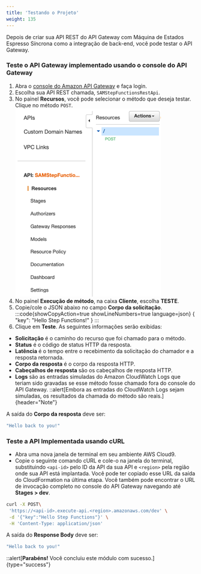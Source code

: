 ```yaml
---
title: 'Testando o Projeto'
weight: 135
---
```


Depois de criar sua API REST do API Gateway com Máquina de Estados Espresso Síncrona como a integração de back-end, você pode testar o API Gateway.

### Teste o API Gateway implementado usando o console do API Gateway
1. Abra o [console do Amazon API Gateway](https://console.aws.amazon.com/apigateway/) e faça login.
2. Escolha sua API REST chamada, `SAMStepFunctionsRestApi`.
3. No painel **Recursos**, você pode selecionar o método que deseja testar. Clique no método `POST`.
   ![API Gateway POST](/static/img/module-11/api-gateway-testing.png)
4. No painel **Execução de método**, na caixa **Cliente**, escolha **TESTE**.
5. Copie/cole o JSON abaixo no campo **Corpo da solicitação**.
:::code{showCopyAction=true showLineNumbers=true language=json}
{
"key": "Hello Step Functions!"
}
:::
6.  Clique em **Teste**. As seguintes informações serão exibidas:

- **Solicitação** é o caminho do recurso que foi chamado para o método.
- **Status** é o código de status HTTP da resposta.
- **Latência** é o tempo entre o recebimento da solicitação do chamador e a resposta retornada.
- **Corpo da resposta** é o corpo da resposta HTTP.
- **Cabeçalhos de resposta** são os cabeçalhos de resposta HTTP.
- **Logs**  são as entradas simuladas do Amazon CloudWatch Logs que teriam sido gravadas se esse método fosse chamado fora do console do API Gateway.
  ::alert[Embora as entradas do CloudWatch Logs sejam simuladas, os resultados da chamada do método são reais.]{header="Note"}

A saída do **Corpo da resposta** deve ser:

```bash
"Hello back to you!"
```

### Teste a API Implementada usando cURL

- Abra uma nova janela de terminal em seu ambiente AWS Cloud9.
- Copie o seguinte comando cURL e cole-o na janela do terminal, substituindo `<api-id>` pelo ID da API da sua API e `<region>` pela região onde sua API está implantada. Você pode ter copiado esse URL da saída do CloudFormation na última etapa. Você também pode encontrar o URL de invocação completo no console do API Gateway navegando até **Stages > dev**.

```bash
curl -X POST\
 'https://<api-id>.execute-api.<region>.amazonaws.com/dev' \
 -d '{"key":"Hello Step Functions"}' \
 -H 'Content-Type: application/json'
```

A saída do **Response Body** deve ser:

```bash
"Hello back to you!"
```

::alert[**Parabéns!** Você concluiu este módulo com sucesso.]{type="success"}
